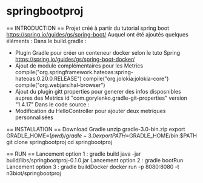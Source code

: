 # springbootproj
== INTRODUCTION ==
Projet créé à partir du tutorial spring boot https://spring.io/guides/gs/spring-boot/
Auquel ont été ajoutés quelques éléments :
Dans le build.gradle : 
 - Plugin Gradle pour créer un conteneur docker selon le tuto Spring https://spring.io/guides/gs/spring-boot-docker/
 - Ajout de module complémentaires pour les Metrics 
   compile("org.springframework.hateoas:spring-hateoas:0.20.0.RELEASE")
    compile("org.jolokia:jolokia-core")
    compile("org.webjars:hal-browser")
 - Ajout du plugin gitt properties pour generer des infos disposnibles aupres des Metrics 
  id "com.gorylenko.gradle-git-properties" version "1.4.17"
Dans le code source :
 - Modification du HelloController pour ajouter deux  metriques personnalisées



== INSTALLATION ==
Download Gradle 
unzip gradle-3.0-bin.zip
export GRADLE_HOME=$(pwd)/gradle-3.0
export PATH=$GRADLE_HOME/bin:$PATH
git clone springbootproj
cd springbootproj

== RUN ==
Lancement option 1 : 
gradle build
java -jar build/libs/springbootproj-0.1.0.jar
Lancement option 2 : 
gradle bootRun
Lancement option 3 : 
gradle buildDocker
docker run -p 8080:8080 -t n3biot/springbootproj



